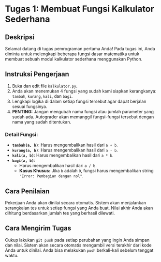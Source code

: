 # Tugas 1: Membuat Fungsi Kalkulator Sederhana

## Deskripsi
Selamat datang di tugas pemrograman pertama Anda! Pada tugas ini, Anda diminta untuk melengkapi beberapa fungsi dasar matematika untuk membuat sebuah modul kalkulator sederhana menggunakan Python.

## Instruksi Pengerjaan

1.  Buka dan edit file `kalkulator.py`.
2.  Anda akan menemukan 4 fungsi yang sudah kami siapkan kerangkanya: `tambah`, `kurang`, `kali`, dan `bagi`.
3.  Lengkapi logika di dalam setiap fungsi tersebut agar dapat berjalan sesuai fungsinya.
4.  **PENTING:** Jangan mengubah nama fungsi atau jumlah parameter yang sudah ada. Autograder akan memanggil fungsi-fungsi tersebut dengan nama yang sudah ditentukan.

### Detail Fungsi:
* **`tambah(a, b)`**: Harus mengembalikan hasil dari `a + b`.
* **`kurang(a, b)`**: Harus mengembalikan hasil dari `a - b`.
* **`kali(a, b)`**: Harus mengembalikan hasil dari `a * b`.
* **`bagi(a, b)`**:
    * Harus mengembalikan hasil dari `a / b`.
    * **Kasus Khusus:** Jika `b` adalah `0`, fungsi harus mengembalikan string `"Error: Pembagian dengan nol"`.

## Cara Penilaian
Pekerjaan Anda akan dinilai secara otomatis. Sistem akan menjalankan serangkaian tes untuk setiap fungsi yang Anda buat. Nilai akhir Anda akan dihitung berdasarkan jumlah tes yang berhasil dilewati.

## Cara Mengirim Tugas
Cukup lakukan `git push` pada setiap perubahan yang ingin Anda simpan dan nilai. Sistem akan secara otomatis mengambil versi terakhir dari kode Anda untuk dinilai. Anda bisa melakukan `push` berkali-kali sebelum tenggat waktu.
